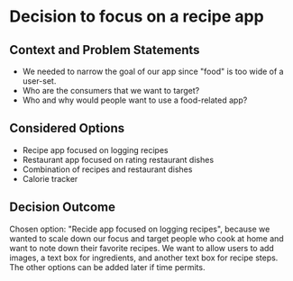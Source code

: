 # Decision to focus on a recipe app

## Context and Problem Statements

* We needed to narrow the goal of our app since "food" is too wide of a user-set.
* Who are the consumers that we want to target? 
* Who and why would people want to use a food-related app?

## Considered Options

* Recipe app focused on logging recipes
* Restaurant app focused on rating restaurant dishes
* Combination of recipes and restaurant dishes
* Calorie tracker

## Decision Outcome

Chosen option: "Recide app focused on logging recipes", because we wanted to scale down our focus and target people who cook at home and want to note down
their favorite recipes. We want to allow users to add images, a text box for ingredients, and another text box for recipe steps. The other options can be
added later if time permits.
